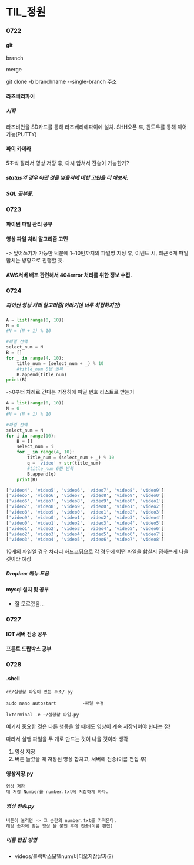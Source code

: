 # TIL_정원

### 0722

#### git

branch

merge

git clone -b branchname --single-branch 주소



#### 라즈베리파이

##### 시작

라즈비안을 SD카드를 통해 라즈베리에파이에 설치.
SHH오픈 후, 윈도우를 통해 제어 가능(PUTTY)



#### 파이 카메라

5초씩 잘라서 영상 저장 후, 다시 합쳐서 전송이 가능한가?





##### status의 경우 어떤 것을 넣을지에 대한 고민을 더 해보자.



##### SQL 공부중.



### 0723

#### 파이썬 파일 관리 공부

#### 영상 파일 처리 알고리즘 고민

-> 덮어쓰기가 가능한 덕분에 1~10번까지의 파일명 지정 후, 이벤트 시, 최근 6개 파일 합치는 방향으로 진행할 듯.

#### AWS서버 배포 관련해서 404error 처리를 위한 정보 수집.



### 0724

##### 파이썬 영상 처리 알고리즘(이라기엔 너무 허접하지만)

```python
A = list(range(0, 10))
N = 0
#N = (N + 1) % 10

#파일 선택
select_num = N
B = []
for _ in range(4, 10):
    title_num = (select_num + _) % 10
    #title_num 6번 반복
    B.append(title_num)
print(B)
```

->0부터 차례로 간다는 가정하에 파일 번호 리스트로 받는거

```python
A = list(range(0, 10))
N = 0
#N = (N + 1) % 10

#파일 선택
select_num = N
for i in range(10):
    B = []
    select_num = i
    for _ in range(4, 10):
        title_num = (select_num + _) % 10
        q = 'video' + str(title_num)
        #title_num 6번 반복
        B.append(q)
    print(B)
```

```python
['video4', 'video5', 'video6', 'video7', 'video8', 'video9']
['video5', 'video6', 'video7', 'video8', 'video9', 'video0']
['video6', 'video7', 'video8', 'video9', 'video0', 'video1']
['video7', 'video8', 'video9', 'video0', 'video1', 'video2']
['video8', 'video9', 'video0', 'video1', 'video2', 'video3']
['video9', 'video0', 'video1', 'video2', 'video3', 'video4']
['video0', 'video1', 'video2', 'video3', 'video4', 'video5']
['video1', 'video2', 'video3', 'video4', 'video5', 'video6']
['video2', 'video3', 'video4', 'video5', 'video6', 'video7']
['video3', 'video4', 'video5', 'video6', 'video7', 'video8']
```

10개의 파일일 경우 차라리 하드코딩으로 각 경우에 어떤 파일을 합칠지 정하는게 나을 것이라 예상



##### Dropbox 메뉴 도움

#### mysql 설치 및 공부

- 잘 모르겠음...



### 0727

#### IOT 서버 전송 공부

#### 프론트 드랍박스 공부



### 0728

#### .shell

```shell
cd/실행할 파일이 있는 주소/.py

sudo nano autostart          -파일 수정

lxterminal -e ~/실행할 파일.py
```

여기서 중요한 것은 다른 행동을 할 때에도 영상이 계속 저장되어야 한다는 점!

따라서 실행 파일을 두 개로 만드는 것이 나을 것이라 생각

1. 영상 저장
2. 버튼 눌렀을 때 저장된 영상 합치고, 서버에 전송(이름 편집 후)



#### 영상저장.py

```python
영상 저장
매 저장 Number를 number.txt에 저장하게 하자.
```

##### 영상 전송.py

```python
버튼이 눌리면 -> 그 순간의 number.txt를 가져온다.
해당 숫자에 맞는 영상 을 붙인 후에 전송(이름 편집)
```



##### 이름 편집 방법

- videos/블랙박스모델num/비디오저장날짜(?)